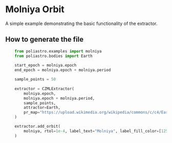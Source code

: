 
Molniya Orbit
=============

A simple example demonstrating the basic functionality of the extractor.

How to generate the file
------------------------

```python
    from poliastro.examples import molniya
    from poliastro.bodies import Earth
    
    start_epoch = molniya.epoch
    end_epoch = molniya.epoch + molniya.period

    sample_points = 50
    
    extractor = CZMLExtractor(
        molniya.epoch,
        molniya.epoch + molniya.period,
        sample_points,
        attractor=Earth,
        pr_map="https://upload.wikimedia.org/wikipedia/commons/c/c4/Earthmap1000x500compac.jpg",
    )

    extractor.add_orbit(
        molniya, rtol=1e-4, label_text="Molniya", label_fill_color=[125, 80, 120, 255],
    )
```

